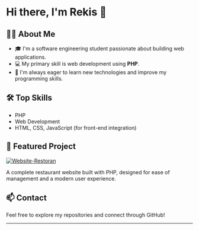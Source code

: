 # Hi there, I'm Rekis 👋

## 👨‍💻 About Me
- 🎓 I'm a software engineering student passionate about building web applications.
- 💻 My primary skill is web development using **PHP**.
- 🌱 I'm always eager to learn new technologies and improve my programming skills.

## 🛠️ Top Skills
- PHP
- Web Development
- HTML, CSS, JavaScript (for front-end integration)

## 🚀 Featured Project

[![Website-Restoran](https://github-readme-stats.vercel.app/api/pin/?username=rekis-0103&repo=Website-Restoran)](https://github.com/rekis-0103/Website-Restoran)

A complete restaurant website built with PHP, designed for ease of management and a modern user experience.

## 📫 Contact
Feel free to explore my repositories and connect through GitHub!

---

<!--
**rekis-0103/rekis-0103** is a ✨ special ✨ repository because its `README.md` (this file) appears on your GitHub profile.
-->
